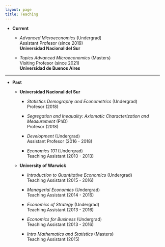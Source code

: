 ```yaml
---
layout: page
title: Teaching
---
```


- **Current**
  - _Advanced Microeconomics_ (Undergrad)  
  Assistant Profesor (since 2019)  
  **Universidad Nacional del Sur**
  
  - _Topics Advanced Microeconomics_ (Masters)  
  Visiting Profesor (since 2021)  
  **Universidad de Buenos Aires**

***

- **Past**
  - **Universidad Nacional del Sur**
    - _Statistics Demography and Econometrics_ (Undergrad)  
    Profesor (2018)
    
    - _Segregation and Inequality: Axiomatic Characterization and Measurement_ (PhD)  
    Profesor (2018)

    - _Development_ (Undergrad)  
    Assistant Profesor (2016 - 2018)
  
    - _Economics 101_ (Undergrad)  
    Teaching Assistant (2010 - 2013)
    
  - **University of Warwick**
    - _Introduction to Quantitative Economics_ (Undergrad)  
    Teaching Assistant (2015 - 2016)
    
    - _Managerial Economics_ (Undergrad)  
    Teaching Assistant (2014 - 2016)
    
    - _Economics of Strategy_ (Undergrad)  
    Teaching Assistant (2013 - 2016)
    
    - _Economics for Business_ (Undergrad)  
    Teaching Assistant (2013 - 2016)
    
    - _Intro Mathematics and Statistics_ (Masters)  
    Teaching Assistant (2015)

